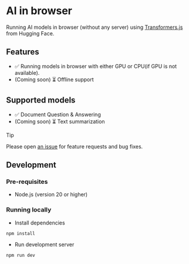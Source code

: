 # AI in browser

Running AI models in browser (without any server) using [Transformers.js](https://huggingface.co/docs/transformers.js/en/index) from Hugging Face.

## Features
- ✅ Running models in browser with either GPU or CPU(if GPU is not available).
- (Coming soon) ⏳ Offline support

## Supported models
- ✅ Document Question & Answering
- (Coming soon) ⏳ Text summarization


> [!TIP]
> Please open [an issue](https://github.com/zawlinnnaing/ai-in-browser/issues/new) for feature requests and bug fixes.

## Development

### Pre-requisites
- Node.js (version 20 or higher)

### Running locally

- Install dependencies

```bash
npm install
```

- Run development server
```bash
npm run dev
```